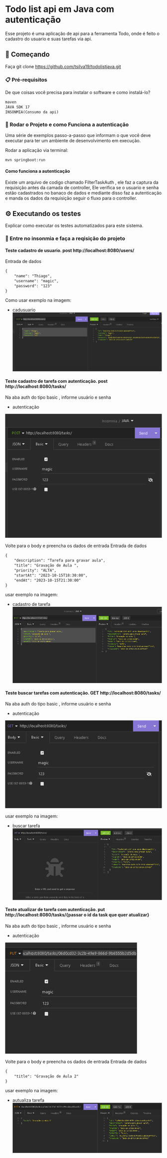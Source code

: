 # Todo list api em Java com autenticação

Esse projeto é uma aplicação  de api  para a ferramenta Todo, onde é feito o cadastro do usuario e suas tarefas via api.

## 🚀 Começando

Faça  git clone  https://github.com/tsilva19/todolistjava.git

### 📋 Pré-requisitos

De que coisas você precisa para instalar o software e como instalá-lo?

```
maven
JAVA SDK 17
INSONMIA(Consumo da api)
```

### 🔧 Rodar o Projeto e como Funciona a autenticação

Uma série de exemplos passo-a-passo que informam o que você deve executar para ter um ambiente de desenvolvimento em execução.

Rodar a aplicação via terminal:

```
mvn springboot:run
```

#### Como funciona a autenticação

Existe um arquivo de codigo chamado FilterTaskAuth ,  ele faz a captura da requisição antes da camada de controller,
Ele verifica  se o usuario e senha estão cadastrados no banaco de dados e mediante disso faz a autenticação  e manda
os dados da requisição seguir o fluxo para o controller.
## ⚙️ Executando os testes

Explicar como executar os testes automatizados para este sistema.

### 🔩 Entre no insonmia e faça a reqisição   do projeto 

#### Teste cadastro de usuario. post http://localhost:8080/users/

Entrada de dados 
```
{
	"name": "Thiago",
	"username": "magic",
	"password": "123"
}
```
Como usar exemplo na imagem:

* cadusuario
![cadusuario](imagem/postusuario.png)

#### Teste cadastro de tarefa com autenticação. post http://localhost:8080/tasks/

Na aba auth do tipo basic  , informe usuário e senha 
* autenticação

![authusuario](imagem/authtarefa.png)

Volte para o body  e preencha os dados de entrada
Entrada de dados
```
{
	"description": "Tarefa para gravar aula",
	"title": "Gravação de Aula ",
	"priority": "ALTA",
	"startAt": "2023-10-15T18:30:00",
	"endAt": "2023-10-15T21:30:00"
}
```
usar exemplo na imagem:

* cadastro de tarefa
  ![cadtarefa](imagem/posttarefa.png)

#### Teste buscar tarefas com autenticação. GET http://localhost:8080/tasks/

Na aba auth do tipo basic  , informe usuário e senha
* autenticação

![authusuario](imagem/getauth.png)


usar exemplo na imagem:

* buscar tarefa
  ![buscartarefa](imagem/gettarefa.png)



#### Teste atualizar de tarefa com autenticação. put http://localhost:8080/tasks/{passar o id da task que quer atualizar}

Na aba auth do tipo basic  , informe usuário e senha
* autenticação

![authusuario](imagem/authput.png)

Volte para o body  e preencha os dados de entrada
Entrada de dados
```
{
	"title": "Gravação de Aula 2"
}

```
usar exemplo na imagem:

* autualiza tarefa
  ![cadtarefa](imagem/puttarefa.png)
